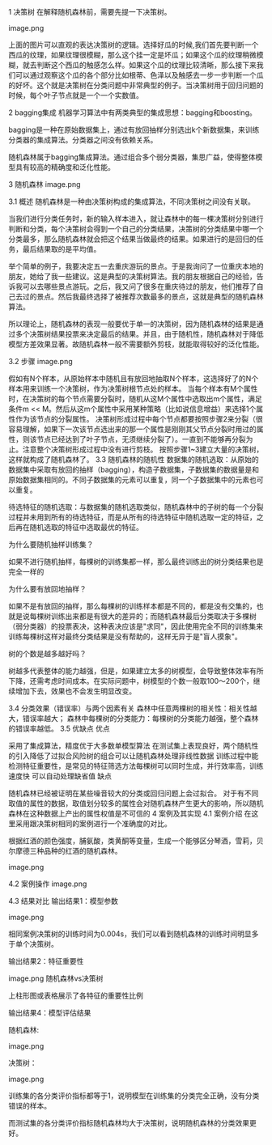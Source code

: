 1 决策树
在解释随机森林前，需要先提一下决策树。

image.png

上面的图片可以直观的表达决策树的逻辑。选择好瓜的时候,我们首先要判断一个西瓜的纹理，如果纹理很模糊，那么这个挂一定是坏瓜；如果这个瓜的纹理稍微模糊，就去判断这个西瓜的触感怎么样。如果这个瓜的纹理比较清晰，那么接下来我们可以通过观察这个瓜的各个部分比如根蒂、色泽以及触感去一步一步判断一个瓜的好坏。这个就是决策树在分类问题中非常典型的例子。当决策树用于回归问题的时候，每个叶子节点就是一个一个实数值。

2 bagging集成
机器学习算法中有两类典型的集成思想：bagging和boosting。

bagging是一种在原始数据集上，通过有放回抽样分别选出k个新数据集，来训练分类器的集成算法。分类器之间没有依赖关系。

随机森林属于bagging集成算法。通过组合多个弱分类器，集思广益，使得整体模型具有较高的精确度和泛化性能。

3 随机森林
image.png

3.1 概述
随机森林是一种由决策树构成的集成算法，不同决策树之间没有关联。

当我们进行分类任务时，新的输入样本进入，就让森林中的每一棵决策树分别进行判断和分类，每个决策树会得到一个自己的分类结果，决策树的分类结果中哪一个分类最多，那么随机森林就会把这个结果当做最终的结果。如果进行的是回归的任务，最后结果取的是平均值。

举个简单的例子，我要决定五一去重庆游玩的景点。于是我询问了一位重庆本地的朋友，她给了我一些建议。这是典型的决策树算法。我的朋友根据自己的经验，告诉我可以去哪些景点游玩。之后，我又问了很多在重庆待过的朋友，他们推荐了自己去过的景点。然后我最终选择了被推荐次数最多的景点，这就是典型的随机森林算法。

所以理论上，随机森林的表现一般要优于单一的决策树，因为随机森林的结果是通过多个决策树结果投票来决定最后的结果。并且，由于随机性，随机森林对于降低模型方差效果显著。故随机森林一般不需要额外剪枝，就能取得较好的泛化性能。

3.2 步骤
image.png

假如有N个样本，从原始样本中随机且有放回地抽取N个样本，这选择好了的N个样本用来训练一个决策树，作为决策树根节点处的样本。
当每个样本有M个属性时，在决策树的每个节点需要分裂时，随机从这M个属性中选取出m个属性，满足条件m << M。然后从这m个属性中采用某种策略（比如说信息增益）来选择1个属性作为该节点的分裂属性。
决策树形成过程中每个节点都要按照步骤2来分裂（很容易理解，如果下一次该节点选出来的那一个属性是刚刚其父节点分裂时用过的属性，则该节点已经达到了叶子节点，无须继续分裂了）。一直到不能够再分裂为止。注意整个决策树形成过程中没有进行剪枝。
按照步骤1~3建立大量的决策树，这样就构成了随机森林了。
3.3 随机森林的随机性
数据集的随机选取：从原始的数据集中采取有放回的抽样（bagging），构造子数据集，子数据集的数据量是和原始数据集相同的。不同子数据集的元素可以重复，同一个子数据集中的元素也可以重复。

待选特征的随机选取：与数据集的随机选取类似，随机森林中的子树的每一个分裂过程并未用到所有的待选特征，而是从所有的待选特征中随机选取一定的特征，之后再在随机选取的特征中选取最优的特征。

为什么要随机抽样训练集？

如果不进行随机抽样，每棵树的训练集都一样，那么最终训练出的树分类结果也是完全一样的

为什么要有放回地抽样？

如果不是有放回的抽样，那么每棵树的训练样本都是不同的，都是没有交集的，也就是说每棵树训练出来都是有很大的差异的；而随机森林最后分类取决于多棵树（弱分类器）的投票表决，这种表决应该是"求同"，因此使用完全不同的训练集来训练每棵树这样对最终分类结果是没有帮助的，这样无异于是"盲人摸象"。

树的个数是越多越好吗？

树越多代表整体的能力越强，但是，如果建立太多的树模型，会导致整体效率有所下降，还需考虑时间成本。在实际问题中，树模型的个数一般取100～200个，继续增加下去，效果也不会发生明显改变。

3.4 分类效果（错误率）与两个因素有关
森林中任意两棵树的相关性：相关性越大，错误率越大；
森林中每棵树的分类能力：每棵树的分类能力越强，整个森林的错误率越低。
3.5 优缺点
优点

采用了集成算法，精度优于大多数单模型算法
在测试集上表现良好，两个随机性的引入降低了过拟合风险​
树的组合可以让随机森林处理非线性数据
训练过程中能检测特征重要性，是常见的特征筛选方法​
每棵树可以同时生成，并行效率高，训练速度快
可以自动处理缺省值​
缺点

随机森林已经被证明在某些噪音较大的分类或回归问题上会过拟合。
对于有不同取值的属性的数据，取值划分较多的属性会对随机森林产生更大的影响，所以随机森林在这种数据上产出的属性权值是不可信的
4 案例及其实现
4.1 案例介绍
在这里采用跟决策树相同的案例进行一个准确度的对比。

根据红酒的颜色强度，脯氨酸，类黄酮等变量，生成一个能够区分琴酒，雪莉，贝尔摩德三种品种的红酒的随机森林。

image.png

4.2 案例操作
image.png

4.3 结果对比
输出结果1：模型参数​

image.png

相同案例决策树的训练时间为0.004s，我们可以看到随机森林的训练时间明显多于单个决策树。

输出结果2：特征重要性

image.png 随机森林vs决策树

上柱形图或表格展示了各特征的重要性比例

输出结果4：模型评估结果

随机森林:

image.png

决策树：

image.png

​训练集的各分类评价指标都等于1，说明模型在训练集的分类完全正确，没有分类错误的样本。

而测试集的各分类评价指标随机森林均大于决策树，说明随机森林的分类效果更好。
